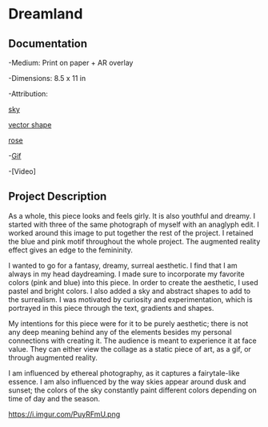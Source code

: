 # Dreamland

## Documentation
  -Medium: Print on paper + AR overlay
  
  -Dimensions: 8.5 x 11 in
  
  -Attribution:
  
  [sky](https://www.tomswallpapers.com/download/8776/1680x1050/)

  [vector shape](https://www.freepik.com/free-vector/abstract-geometric-elements-set-vector_3776980.htm)

  [rose](https://pixabay.com/p-3189881/?no_redirect)

  -[Gif](https://media.giphy.com/media/F3JhN1AsvuqwkbLoTG/giphy.gif)
  
  -[Video] 

## Project Description
As a whole, this piece looks and feels girly. It is also youthful and dreamy. I started with three of the same photograph of myself with an anaglyph edit. I worked around this image to put together the rest of the project. I retained the blue and pink motif throughout the whole project. The augmented reality effect gives an edge to the femininity.

I wanted to go for a fantasy, dreamy, surreal aesthetic. I find that I am always in my head daydreaming. I made sure to incorporate my favorite colors (pink and blue) into this piece. In order to create the aesthetic, I used pastel and bright colors. I also added a sky and abstract shapes to add to the surrealism. I was motivated by curiosity and experimentation, which is portrayed in this piece through the text, gradients and shapes.

My intentions for this piece were for it to be purely aesthetic; there is not any deep meaning behind any of the elements besides my personal connections with creating it. The audience is meant to experience it at face value. They can either view the collage as a static piece of art, as a gif, or through augmented reality.

I am influenced by ethereal photography, as it captures a fairytale-like essence. I am also influenced by the way skies appear around dusk and sunset; the colors of the sky constantly paint different colors depending on time of day and the season.

https://i.imgur.com/PuyRFmU.png
